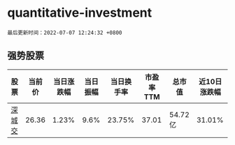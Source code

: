 # quantitative-investment

`最后更新时间：2022-07-07 12:24:32 +0800`

## 强势股票

|股票|当前价|当日涨跌幅|当日振幅|当日换手率|市盈率TTM|总市值|近10日涨跌幅|
|----|----|----|----|----|----|----|----|
|[深城交](https://xueqiu.com/S/SZ301091)|26.36|1.23%|9.6%|23.75%|37.01|54.72亿|31.01%|
